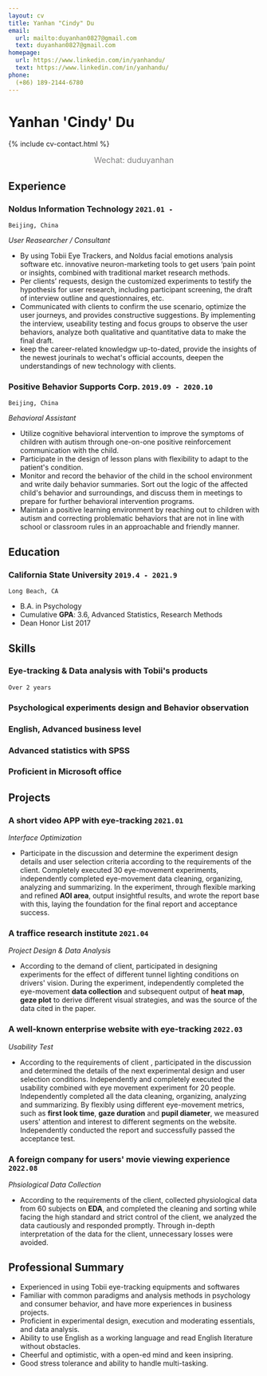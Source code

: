 ```yaml
---
layout: cv
title: Yanhan "Cindy" Du
email:
  url: mailto:duyanhan0827@gmail.com
  text: duyanhan0827@gmail.com
homepage:
  url: https://www.linkedin.com/in/yanhandu/
  text: https://www.linkedin.com/in/yanhandu/
phone:
  (+86) 189-2144-6780
---
```


# Yanhan 'Cindy' Du

<!--
include contact information from the front matter
Supported arguments:
    - homepage: url, text
    - phone
    - email
-->
{% include cv-contact.html %}
<center><font color = grey size = 3>Wechat: duduyanhan</font></center>

## Experience

### **Noldus Information Technology** `2021.01 -`

```
Beijing, China
```

_User Reasearcher / Consultant_<br>
- By using Tobii Eye Trackers, and Noldus facial emotions analysis software etc. innovative neuron-marketing tools to get users ‘pain point or insights, combined with traditional market research methods.
- Per clients’ requests, design the customized experiments to testify the hypothesis for user research, including participant screening, the draft of interview outline and questionnaires, etc.
- Communicated with clients to confirm the use scenario, optimize the user journeys, and provides constructive suggestions. By implementing the interview, useability testing and focus groups to observe the user behaviors, analyze both qualitative and quantitative data to make the final draft. 
- keep the career-related knowledgw up-to-dated, provide the insights of the newest jourinals to wechat's official accounts, deepen the understandings of new technology with clients.


### **Positive Behavior Supports Corp.** `2019.09 - 2020.10`

```
Beijing, China
```

_Behavioral Assistant_<br>
- Utilize cognitive behavioral intervention to improve the symptoms of children with autism through one-on-one positive reinforcement communication with the child.
- Participate in the design of lesson plans with flexibility to adapt to the patient's condition.
- Monitor and record the behavior of the child in the school environment and write daily behavior summaries. Sort out the logic of the affected child's behavior and surroundings, and discuss them in meetings to prepare for further behavioral intervention programs.
- Maintain a positive learning environment by reaching out to children with autism and correcting problematic behaviors that are not in line with school or classroom rules in an approachable and friendly manner.


## Education

### **California State University** `2019.4 - 2021.9`

```
Long Beach, CA
```

- B.A. in Psychology
- Cumulative **GPA**: 3.6, Advanced Statistics, Research Methods 
- Dean Honor List 2017


## Skills

### **Eye-tracking & Data analysis with Tobii's products** 

```
Over 2 years
```

### **Psychological experiments design and Behavior observation**
### **English**, Advanced business level
### **Advanced statistics with SPSS**
### Proficient in Microsoft office



## Projects

### **A short video APP with eye-tracking** `2021.01`

_Interface Optimization_<br>
- Participate in the discussion and determine the experiment design details and user selection criteria according to the requirements of the client. Completely executed 30 eye-movement experiments, independently completed eye-movement data cleaning, organizing, analyzing and summarizing. In the experiment, through flexible marking and refined **AOI area**, output insightful results, and wrote the report base with this, laying the foundation for the final report and acceptance success.

### **A traffice research institute** `2021.04`

_Project Design & Data Analysis_<br>
- According to the demand of client, participated in designing experiments for the effect of different tunnel lighting conditions on drivers' vision. During the experiment, independently completed the eye-movement **data collection** and subsequent output of **heat map**, **geze plot** to derive different visual strategies, and was the source of the data cited in the paper.

### **A well-known enterprise website with eye-tracking** `2022.03`

_Usability Test_<br>
- According to the requirements of client , participated in the discussion and determined the details of the next experimental design and user selection conditions. Independently and completely executed the usability combined with eye movement experiment for 20 people. Independently completed all the data cleaning, organizing, analyzing and summarizing. By flexibly using different eye-movement metrics, such as **first look time**, **gaze duration** and **pupil diameter**, we measured users' attention and interest to different segments on the website. Independently conducted the report and successfully passed the acceptance test.


### **A foreign company for users' movie viewing experience** `2022.08`

_Phsiological Data Collection_<br>
- According to the requirements of the client, collected physiological data from 60 subjects on **EDA**, and completed the cleaning and sorting while facing the high standard and strict control of the client, we analyzed the data cautiously and responded promptly. Through in-depth interpretation of the data for the client, unnecessary losses were avoided.


## Professional Summary 
- Experienced in using Tobii eye-tracking equipments and softwares
- Familiar with common paradigms and analysis methods in psychology and consumer behavior, and have more experiences in business projects. 
- Proficient in experimental design, execution and moderating essentials, and data analysis.
- Ability to use English as a working language and read English literature without obstacles.
- Cheerful and optimistic, with a open-ed mind and keen insipring.
- Good stress tolerance and ability to handle multi-tasking. 